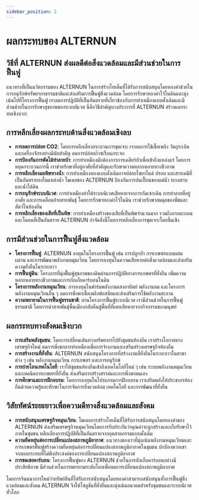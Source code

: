 ```yaml
---
sidebar_position: 2
---
```


# ผลกระทบของ ALTERNUN

## วิธีที่ ALTERNUN ส่งผลดีต่อสิ่งแวดล้อมและมีส่วนช่วยในการฟื้นฟู

แนวทางที่เป็นนวัตกรรมของ ALTERNUN ในการสร้างโทเค็นที่ได้รับการสนับสนุนโดยทองคำช่วยในการอนุรักษ์ทรัพยากรธรรมชาติและส่งเสริมการฟื้นฟูสิ่งแวดล้อม โดยการรักษาทองคำไว้ในดินและมุ่งเน้นไปที่โครงการฟื้นฟู เราลดการปฏิบัติที่เป็นอันตรายที่เกี่ยวข้องกับการทำเหมืองแบบดั้งเดิมและมีส่วนช่วยในการรักษาสุขภาพของระบบนิเวศ นี่คือวิธีสำคัญบางประการที่ ALTERNUN สร้างผลกระทบเชิงบวก:

## การหลีกเลี่ยงผลกระทบด้านสิ่งแวดล้อมเชิงลบ
- **การลดการปล่อย CO2**: โดยการหลีกเลี่ยงกระบวนการขุดเจาะ เราลดการใช้เชื้อเพลิง วัตถุระเบิด และเครื่องจักรอย่างมีนัยสำคัญ ลดการปล่อยก๊าซเรือนกระจก
- **การป้องกันการตัดไม้ทำลายป่า**: การทำเหมืองมักต้องการการเคลียร์ป่าเพื่อเข้าถึงแหล่งแร่ โดยการหยุดกระบวนการนี้ เราช่วยรักษาที่อยู่อาศัยที่สำคัญและรักษาความหลากหลายทางชีวภาพ
- **การหลีกเลี่ยงมลพิษทางน้ำ**: การทำเหมืองทองแบบดั้งเดิมอาจปล่อยไซยาไนด์ ปรอท และสารเคมีที่เป็นอันตรายลงในแหล่งน้ำ โมเดลของ ALTERNUN ป้องกันการปนเปื้อนของแม่น้ำ ทะเลสาบ และน้ำใต้ดิน
- **การอนุรักษ์ระบบนิเวศ**: การทำเหมืองทำให้ระบบนิเวศเสียหายจากการกัดเซาะดิน การทำลายที่อยู่อาศัย และการเคลื่อนย้ายสายพันธุ์ โดยการรักษาทองคำไว้ในดิน เราช่วยรักษาสมดุลของพืชและสัตว์ในท้องถิ่น
- **การหลีกเลี่ยงของเสียที่เป็นพิษ**: การทำเหมืองสร้างของเสียที่เป็นพิษจำนวนมาก รวมถึงกากตะกอนและโคลนที่เป็นอันตราย ALTERNUN กำจัดสิ่งนี้โดยการหลีกเลี่ยงการขุดเจาะโดยสิ้นเชิง

## การมีส่วนช่วยในการฟื้นฟูสิ่งแวดล้อม
- **โครงการฟื้นฟู**: ALTERNUN ลงทุนในโครงการฟื้นฟู เช่น การปลูกป่า การเกษตรแบบผสมผสาน และการพัฒนาพลังงานหมุนเวียน โดยการลงทุนในความเสียหายต่อสิ่งแวดล้อมและส่งเสริมความยั่งยืนในระยะยาว
- **การฟื้นฟูดิน**: โครงการที่มุ่งฟื้นฟูสุขภาพของดินผ่านการปฏิบัติทางการเกษตรที่ยั่งยืน เพิ่มความหลากหลายทางชีวภาพและการกักเก็บคาร์บอนในดิน
- **โครงการพลังงานหมุนเวียน**: การลงทุนในฟาร์มพลังงานแสงอาทิตย์ พลังงานลม และโครงการพลังงานหมุนเวียนอื่น ๆ ลดการพึ่งพาเชื้อเพลิงฟอสซิลและส่งเสริมการใช้พลังงานสะอาด
- **ความพยายามในการฟื้นฟูธรรมชาติ**: ผ่านโครงการฟื้นฟูระบบนิเวศ เรามีส่วนช่วยในการฟื้นฟูธรรมชาติ โดยการนำสายพันธุ์พื้นเมืองกลับคืนสู่พื้นที่ที่เคยเสียหายจากกิจกรรมของมนุษย์

## ผลกระทบทางสังคมเชิงบวก
- **การเสริมพลังชุมชน**: โดยการเปลี่ยนเส้นทางทรัพยากรไปยังชุมชนท้องถิ่น เราสร้างโอกาสทางเศรษฐกิจใหม่ ลดการพึ่งพาการทำเหมืองเพื่อการจ้างงานและเสริมสร้างเศรษฐกิจท้องถิ่น
- **การสร้างงานที่ยั่งยืน**: ALTERNUN สนับสนุนโครงการที่สร้างงานที่ยั่งยืนในระยะยาวในสาขาต่าง ๆ เช่น พลังงานหมุนเวียน การเกษตร และการอนุรักษ์
- **การถ่ายโอนเทคโนโลยี**: เราให้ชุมชนท้องถิ่นเข้าถึงเทคโนโลยีใหม่ ๆ เช่น ระบบพลังงานหมุนเวียนและเทคนิคการเกษตรที่ยั่งยืน ส่งเสริมการสร้างสรรค์และการพึ่งพาตนเอง
- **การศึกษาและการฝึกอบรม**: โดยการลงทุนในโปรแกรมการฝึกอบรม เราเสริมพลังให้ประชากรท้องถิ่นด้วยความรู้และทักษะในการจัดการสิ่งแวดล้อม เทคโนโลยี และการพัฒนาที่ยั่งยืน

## วิสัยทัศน์ระยะยาวเพื่อความดีทางสิ่งแวดล้อมและสังคม
- **การสนับสนุนเศรษฐกิจหมุนเวียน**: โมเดลการสร้างโทเค็นที่ได้รับการสนับสนุนโดยทองคำของ ALTERNUN ส่งเสริมเศรษฐกิจหมุนเวียนโดยการรับประกันว่าคุณค่าจะถูกสร้างและเก็บรักษาไว้ภายในชุมชน หลีกเลี่ยงการปฏิบัติที่เป็นอันตรายจากอุตสาหกรรมแบบดั้งเดิม
- **ความยืดหยุ่นต่อการเปลี่ยนแปลงสภาพภูมิอากาศ**: แนวทางของเราที่มุ่งเน้นพลังงานหมุนเวียนและการเกษตรฟื้นฟูสร้างความยืดหยุ่นต่อการเปลี่ยนแปลงสภาพภูมิอากาศในชุมชน ปกป้องพวกเขาจากผลกระทบที่ไม่พึงประสงค์ของการเปลี่ยนแปลงสภาพภูมิอากาศ
- **การชดเชยคาร์บอน**: โครงการฟื้นฟูของ ALTERNUN ช่วยในการกักเก็บคาร์บอนอย่างมีประสิทธิภาพ มีส่วนช่วยในการพยายามระดับโลกเพื่อลดการเปลี่ยนแปลงสภาพภูมิอากาศ

โดยการจินตนาการใหม่ว่าทรัพย์สินที่ได้รับการสนับสนุนโดยทองคำสามารถสนับสนุนทั้งการฟื้นฟูสิ่งแวดล้อมและสังคม ALTERNUN จึงให้โซลูชันที่ยั่งยืนและมุ่งเน้นอนาคตสำหรับชุมชนและระบบนิเวศทั่วโลก
